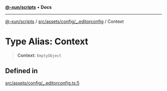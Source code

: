 [**@-xun/scripts**](../../../../../README.md) • **Docs**

***

[@-xun/scripts](../../../../../README.md) / [src/assets/config/\_.editorconfig](../README.md) / Context

# Type Alias: Context

> **Context**: `EmptyObject`

## Defined in

[src/assets/config/\_.editorconfig.ts:5](https://github.com/Xunnamius/xscripts/blob/91915b63e10dd6449ad16f4202f487b34227194a/src/assets/config/_.editorconfig.ts#L5)
